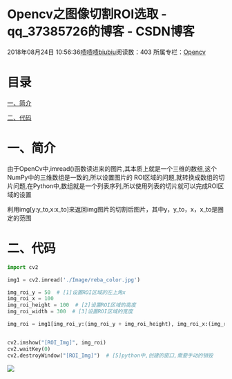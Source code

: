 # Opencv之图像切割ROI选取 - qq_37385726的博客 - CSDN博客





2018年08月24日 10:56:36[啧啧啧biubiu](https://me.csdn.net/qq_37385726)阅读数：403
所属专栏：[Opencv](https://blog.csdn.net/column/details/26515.html)









# **目录**

[一、简介](#%E4%B8%80%E3%80%81%E7%AE%80%E4%BB%8B)

[二、代码](#%E4%BA%8C%E3%80%81%E4%BB%A3%E7%A0%81)



# 一、简介

> 
由于OpenCv中,imread()函数读进来的图片,其本质上就是一个三维的数组,这个NumPy中的三维数组是一致的,所以设置图片的
ROI区域的问题,就转换成数组的切片问题,在Python中,数组就是一个列表序列,所以使用列表的切片就可以完成ROI区域的设置

利用img[y:y_to,x:x_to]来返回img图片的切割后图片，其中y，y_to，x，x_to是圈定的范围



# 二、代码

```python
import cv2

img1 = cv2.imread('./Image/reba_color.jpg')

img_roi_y = 50  # [1]设置ROI区域的左上角x
img_roi_x = 100
img_roi_height = 100  # [2]设置ROI区域的高度
img_roi_width = 300  # [3]设置ROI区域的宽度

img_roi = img1[img_roi_y:(img_roi_y + img_roi_height), img_roi_x:(img_roi_x + img_roi_width)]


cv2.imshow("[ROI_Img]", img_roi)
cv2.waitKey(0)
cv2.destroyWindow("[ROI_Img]")  # [5]python中,创建的窗口,需要手动的销毁
```

![](https://img-blog.csdn.net/20180824105619666?watermark/2/text/aHR0cHM6Ly9ibG9nLmNzZG4ubmV0L3FxXzM3Mzg1NzI2/font/5a6L5L2T/fontsize/400/fill/I0JBQkFCMA==/dissolve/70)



